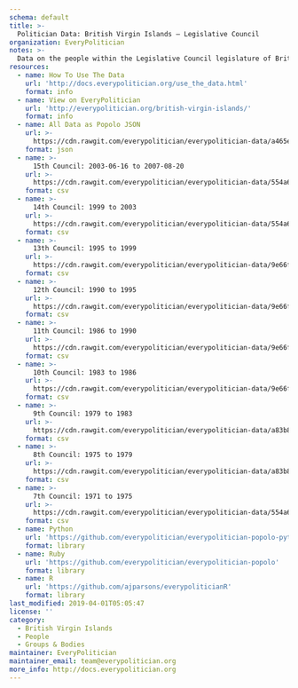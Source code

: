 ```yaml
---
schema: default
title: >-
  Politician Data: British Virgin Islands — Legislative Council
organization: EveryPolitician
notes: >-
  Data on the people within the Legislative Council legislature of British Virgin Islands.
resources:
  - name: How To Use The Data
    url: 'http://docs.everypolitician.org/use_the_data.html'
    format: info
  - name: View on EveryPolitician
    url: 'http://everypolitician.org/british-virgin-islands/'
    format: info
  - name: All Data as Popolo JSON
    url: >-
      https://cdn.rawgit.com/everypolitician/everypolitician-data/a465e55f35e0da9ae14c27754b7a7906172294f4/data/British_Virgin_Islands/Council/ep-popolo-v1.0.json
    format: json
  - name: >-
      15th Council: 2003-06-16 to 2007-08-20
    url: >-
      https://cdn.rawgit.com/everypolitician/everypolitician-data/554a6cb306153130ac5558e4c015471d63e57cb7/data/British_Virgin_Islands/Council/term-2003.csv
    format: csv
  - name: >-
      14th Council: 1999 to 2003
    url: >-
      https://cdn.rawgit.com/everypolitician/everypolitician-data/554a6cb306153130ac5558e4c015471d63e57cb7/data/British_Virgin_Islands/Council/term-1999.csv
    format: csv
  - name: >-
      13th Council: 1995 to 1999
    url: >-
      https://cdn.rawgit.com/everypolitician/everypolitician-data/9e66f3c304bb54dd6b4837f16c189f1c6a4c8792/data/British_Virgin_Islands/Council/term-1995.csv
    format: csv
  - name: >-
      12th Council: 1990 to 1995
    url: >-
      https://cdn.rawgit.com/everypolitician/everypolitician-data/9e66f3c304bb54dd6b4837f16c189f1c6a4c8792/data/British_Virgin_Islands/Council/term-1990.csv
    format: csv
  - name: >-
      11th Council: 1986 to 1990
    url: >-
      https://cdn.rawgit.com/everypolitician/everypolitician-data/9e66f3c304bb54dd6b4837f16c189f1c6a4c8792/data/British_Virgin_Islands/Council/term-1986.csv
    format: csv
  - name: >-
      10th Council: 1983 to 1986
    url: >-
      https://cdn.rawgit.com/everypolitician/everypolitician-data/9e66f3c304bb54dd6b4837f16c189f1c6a4c8792/data/British_Virgin_Islands/Council/term-1983.csv
    format: csv
  - name: >-
      9th Council: 1979 to 1983
    url: >-
      https://cdn.rawgit.com/everypolitician/everypolitician-data/a83b85b639f66814a53faedba3d219fa35159aa8/data/British_Virgin_Islands/Council/term-1979.csv
    format: csv
  - name: >-
      8th Council: 1975 to 1979
    url: >-
      https://cdn.rawgit.com/everypolitician/everypolitician-data/a83b85b639f66814a53faedba3d219fa35159aa8/data/British_Virgin_Islands/Council/term-1975.csv
    format: csv
  - name: >-
      7th Council: 1971 to 1975
    url: >-
      https://cdn.rawgit.com/everypolitician/everypolitician-data/554a6cb306153130ac5558e4c015471d63e57cb7/data/British_Virgin_Islands/Council/term-1971.csv
    format: csv
  - name: Python
    url: 'https://github.com/everypolitician/everypolitician-popolo-python'
    format: library
  - name: Ruby
    url: 'https://github.com/everypolitician/everypolitician-popolo'
    format: library
  - name: R
    url: 'https://github.com/ajparsons/everypoliticianR'
    format: library
last_modified: 2019-04-01T05:05:47
license: ''
category:
  - British Virgin Islands
  - People
  - Groups & Bodies
maintainer: EveryPolitician
maintainer_email: team@everypolitician.org
more_info: http://docs.everypolitician.org
---
```

